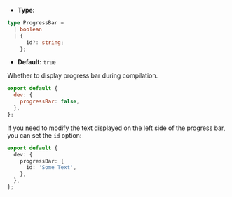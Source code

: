 - **Type:**

```ts
type ProgressBar =
  | boolean
  | {
      id?: string;
    };
```

- **Default:** `true`

Whether to display progress bar during compilation.

```js
export default {
  dev: {
    progressBar: false,
  },
};
```

If you need to modify the text displayed on the left side of the progress bar, you can set the `id` option:

```ts
export default {
  dev: {
    progressBar: {
      id: 'Some Text',
    },
  },
};
```
